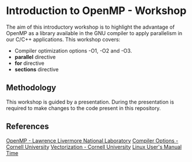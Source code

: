 # Introduction to OpenMP - Workshop

The aim of this introductory workshop is to highlight the advantage of OpenMP as a library available in the GNU compiler to apply parallelism in our C/C++ applications. This workshop covers:

* Compiler optimization options -O1, -O2 and -O3.
* **parallel** directive
* **for** directive
* **sections** directive

## Methodology

This workshop is guided by a presentation. During the presentation is required to make changes to the code present in this repository.

## References
[OpenMP - Lawrence Livermore National Laboratory](https://computing.llnl.gov/tutorials/openMP/)
[Compiler Options - Cornell University](https://cvw.cac.cornell.edu/codeopt/compilerOptions)
[Vectorization - Cornell University](https://cvw.cac.cornell.edu/vector/)
[Linux User's Manual Time](http://man7.org/linux/man-pages/man1/time.1.html) 